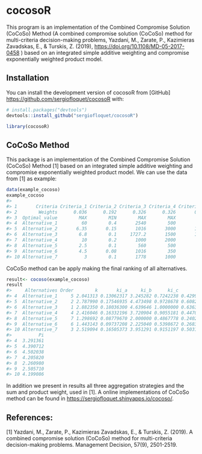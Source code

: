 
<!-- README.md is generated from README.Rmd. Please edit that file -->

# cocosoR

<!-- badges: start -->
<!-- badges: end -->

This program is an implementation of the Combined Compromise Solution
(CoCoSo) Method (A combined compromise solution (CoCoSo) method for
multi-criteria decision-making problems, Yazdani, M., Zarate, P.,
Kazimieras Zavadskas, E., & Turskis, Z. (2019),
<https://doi.org/10.1108/MD-05-2017-0458> ) based on an integrated
simple additive weighting and compromise exponentially weighted product
model.

## Installation

You can install the development version of cocosoR from \[GitHub\]
<https://github.com/sergiofloquet/cocosoR> with:

``` r
# install.packages("devtools")
devtools::install_github("sergiofloquet/cocosoR")
```

``` r
library(cocosoR)
```

## CoCoSo Method

This package is an implementation of the Combined Compromise Solution
(CoCoSo) Method \[1\] based on an integrated simple additive weighting
and compromise exponentially weighted product model. We can use the data
from \[1\] as example:

``` r
data(example_cocoso)
example_cocoso
#>                                                                        
#> 1       Criteria Criteria_1 Criteria_2 Criteria_3 Criteria_4 Criteria_5
#> 2        Weights      0.036      0.192      0.326      0.326       0.12
#> 3  Optimal_value        MAX        MIN        MAX        MAX        MAX
#> 4  Alternative_1         60        0.4       2540        500        990
#> 5  Alternative_2       6.35       0.15       1016       3000       1041
#> 6  Alternative_3        6.8        0.1     1727.2       1500       1676
#> 7  Alternative_4         10        0.2       1000       2000        965
#> 8  Alternative_5        2.5        0.1        560        500        915
#> 9  Alternative_6        4.5       0.08       1016        350        508
#> 10 Alternative_7          3        0.1       1778       1000        920
```

CoCoSo method can be apply making the final ranking of all alternatives.

``` r
result<- cocoso(example_cocoso)
result
#>     Alternatives Order        k       ki_a     ki_b      ki_c        Si
#> 4  Alternative_1     5 2.041313 0.13062317 3.245282 0.7242238 0.4299734
#> 5  Alternative_2     2 2.787990 0.17546935 4.473498 0.9728678 0.6082495
#> 6  Alternative_3     1 2.882350 0.18036300 4.639646 1.0000000 0.6363392
#> 7  Alternative_4     4 2.416046 0.16332196 3.720904 0.9055181 0.4470733
#> 8  Alternative_5     7 1.298692 0.08779670 2.000000 0.4867778 0.2402679
#> 9  Alternative_6     6 1.443143 0.09737208 2.225040 0.5398672 0.2683310
#> 10 Alternative_7     3 2.519094 0.16505373 3.951291 0.9151197 0.5031435
#>          Pi
#> 4  3.291361
#> 5  4.390712
#> 6  4.502038
#> 7  4.205820
#> 8  2.260980
#> 9  2.505710
#> 10 4.199086
```

In addition we present in results all three aggregation strategies and
the sum and product weight, used in \[1\]. A online implementations of
CoCoSo method can be found in
<https://sergiofloquet.shinyapps.io/cocoso/>.

## References:

\[1\] Yazdani, M., Zarate, P., Kazimieras Zavadskas, E., & Turskis, Z.
(2019). A combined compromise solution (CoCoSo) method for
multi-criteria decision-making problems. Management Decision, 57(9),
2501-2519.
